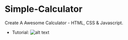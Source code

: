 # Simple-Calculator
Create A Awesome Calculator - HTML, CSS &amp; Javascript.
- Tutorial: 
![alt text](https://raw.githubusercontent.com/saburali/Simple-Calculator/master/Screenshot.png?raw=true)
